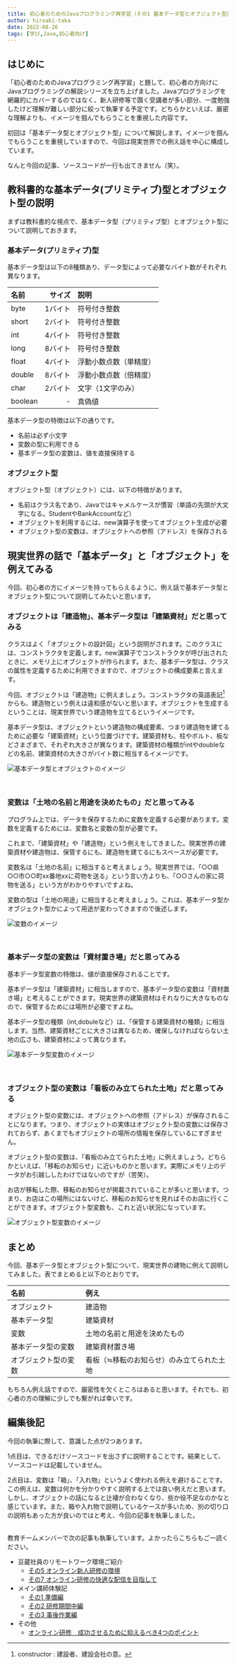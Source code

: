 ```yaml
---
title: 初心者のためのJavaプログラミング再学習（その1 基本データ型とオブジェクト型）
author: hiroaki-taka
date: 2022-08-26
tags: [学び,Java,初心者向け]
---
```


## はじめに
「初心者のためのJavaプログラミング再学習」と題して、初心者の方向けにJavaプログラミングの解説シリーズを立ち上げました。Javaプログラミングを網羅的にカバーするのではなく、新人研修等で躓く受講者が多い部分、一度勉強したけど理解が難しい部分に絞って執筆する予定です。どちらかといえば、厳密な理解よりも、イメージを掴んでもらうことを重視した内容です。

初回は「基本データ型とオブジェクト型」について解説します。イメージを掴んでもらうことを重視していますので、今回は現実世界での例え話を中心に構成しています。

なんと今回の記事、ソースコードが一行も出てきません（笑）。

## 教科書的な基本データ(プリミティブ)型とオブジェクト型の説明
まずは教科書的な視点で、基本データ型（プリミティブ型）とオブジェクト型について説明しておきます。

### 基本データ(プリミティブ)型
基本データ型は以下の8種類あり、データ型によって必要なバイト数がそれぞれ異なります。

|名前|サイズ|説明|
|:----|----:|:----|
|byte|1バイト|符号付き整数|
|short|2バイト|符号付き整数|
|int|4バイト|符号付き整数|
|long|8バイト|符号付き整数|
|float|4バイト|浮動小数点数（単精度）|
|double|8バイト|浮動小数点数（倍精度）|
|char|2バイト|文字（1文字のみ）|
|boolean|-|真偽値|

基本データ型の特徴は以下の通りです。
- 名前は必ず小文字
- 変数の型に利用できる
- 基本データ型の変数は、値を直接保持する

### オブジェクト型

オブジェクト型（オブジェクト）には、以下の特徴があります。
- 名前はクラス名であり、Javaではキャメルケースが慣習（単語の先頭が大文字になる。StudentやBankAccountなど）
- オブジェクトを利用するには、new演算子を使ってオブジェクト生成が必要
- オブジェクト型の変数は、オブジェクトへの参照（アドレス）を保存される

## 現実世界の話で「基本データ」と「オブジェクト」を例えてみる

今回、初心者の方にイメージを持ってもらえるように、例え話で基本データ型とオブジェクト型について説明してみたいと思います。

### オブジェクトは「建造物」、基本データ型は「建築資材」だと思ってみる

クラスはよく「オブジェクトの設計図」という説明がされます。このクラスには、コンストラクタを定義します。new演算子でコンストラクタが呼び出されたときに、メモリ上にオブジェクトが作られます。また、基本データ型は、クラスの属性を定義するために利用できますので、オブジェクトの構成要素と言えます。

今回、オブジェクトは「建造物」に例えましょう。コンストラクタの英語表記[^1] からも、建造物という例えは違和感がないと思います。オブジェクトを生成するということは、現実世界でいう建造物を立てるというイメージです。

[^1]:constructor : 建設者、建設会社の意。

基本データ型は、オブジェクトという建造物の構成要素、つまり建造物を建てるために必要な「建築資材」という位置づけです。建築資材も、柱やボルト、板などさまざまで、それぞれ大きさが異なります。建築資材の種類がintやdoubleなどの名前、建築資材の大きさがバイト数に相当するイメージです。

![基本データ型とオブジェクトのイメージ](/img/edu/java-for-beginners_01-01.jpg)

<br>

### 変数は「土地の名前と用途を決めたもの」だと思ってみる

プログラム上では、データを保存するために変数を定義する必要があります。変数を定義するためには、変数名と変数の型が必要です。

これまで、「建築資材」や「建造物」という例えをしてきました。現実世界の建築資材や建造物は、保管するにも、建造物を建てるにもスペースが必要です。

変数名は「土地の名前」に相当すると考えましょう。現実世界では、「○○県○○市○○町xx番地xxに荷物を送る」という言い方よりも、「○○さんの家に荷物を送る」という方がわかりやすいですよね。

変数の型は「土地の用途」に相当すると考えましょう。これは、基本データ型かオブジェクト型かによって用途が変わってきますので後述します。

![変数のイメージ](/img/edu/java-for-beginners_01-02.jpg)

<br>

### 基本データ型の変数は「資材置き場」だと思ってみる

基本データ型変数の特徴は、値が直接保存されることです。

基本データ型は「建築資材」に相当しますので、基本データ型の変数は「資材置き場」と考えることができます。現実世界の建築資材はそれなりに大きなものなので、保管するためには場所が必要ですよね。

基本データ型の種類（int,dobuleなど）は、「保管する建築資材の種類」に相当します。当然、建築資材ごとに大きさは異なるため、確保しなければならない土地の広さも、建築資材によって異なります。

![基本データ型変数のイメージ](/img/edu/java-for-beginners_01-03.jpg)

<br>

### オブジェクト型の変数は「看板のみ立てられた土地」だと思ってみる

オブジェクト型の変数には、オブジェクトへの参照（アドレス）が保存されることになります。つまり、オブジェクトの実体はオブジェクト型の変数には保存されておらず、あくまでもオブジェクトの場所の情報を保存しているにすぎません。

オブジェクト型の変数は、「看板のみ立てられた土地」に例えましょう。どちらかといえば、「移転のお知らせ」に近いものかと思います。実際にメモリ上のデータがお引越ししたわけではないのですが（苦笑）。

お店が移転した際、移転のお知らせが掲載されていることが多いと思います。つまり、お店はこの場所にはないけど、移転のお知らせを見ればそのお店に行くことができます。オブジェクト型変数も、これと近い状況になっています。

![オブジェクト型変数のイメージ](/img/edu/java-for-beginners_01-04.jpg)

## まとめ
今回、基本データ型とオブジェクト型について、現実世界の建物に例えて説明してみました。表でまとめると以下のとおりです。

|名前|例え|
|:----|:----|
|オブジェクト|建造物|
|基本データ型|建築資材|
|変数|土地の名前と用途を決めたもの|
|基本データ型の変数|建築資材置き場|
|オブジェクト型の変数|看板（≒移転のお知らせ）のみ立てられた土地|

もちろん例え話ですので、厳密性を欠くところはあると思います。それでも、初心者の方の理解に少しでも繋がれば幸いです。

## 編集後記

今回の執筆に際して、意識した点が2つあります。

1点目は、できるだけソースコードを出さずに説明することです。結果として、ソースコードは記載していません。

2点目は、変数は「箱」、「入れ物」というよく使われる例えを避けることです。この例えは、変数は何かを分かりやすく説明する上では良い例えだと思います。しかし、オブジェクトの話になると辻褄が合わなくなり、些か役不足なのかなと感じています。また、箱や入れ物で説明しているケースが多いため、別の切り口の説明もあった方が良いのではと考え、今回の記事を執筆しました。

<br>
教育チームメンバーで次の記事も執筆しています。よかったらこちらもご一読ください。

- 豆蔵社員のリモートワーク環境ご紹介 
    - [その5 オンライン新人研修の環境](/blogs/2022/07/09/remote-env005/)
    - [その7 オンライン研修の快適な配信を目指して](/blogs/2022/08/10/remote-env007/)
- メイン講師体験記
    - [その1 準備編](/learning/main-teacher-experience_01/)
    - [その2 研修期間中編](/learning/main-teacher-experience_02/)
    - [その3 事後作業編](/learning/main-teacher-experience_03/)
- その他
    - [オンライン研修　成功させるために抑えるべき4つのポイント](/learning/online-lecture-tips/)